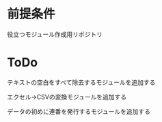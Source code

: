 # 前提条件
役立つモジュール作成用リポジトリ

# ToDo
テキストの空白をすべて除去するモジュールを追加する

エクセル→CSVの変換モジュールを追加する

データの初めに連番を発行するモジュールを追加する
